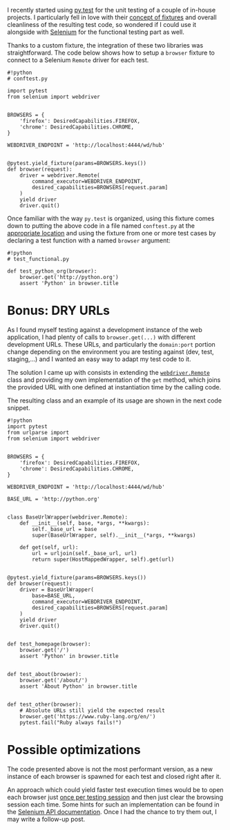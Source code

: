 <!-- 
.. title: Combining py.test and Selenium
.. slug: combining-pytest-and-selenium
.. date: 2014/05/08 21:13:56
.. tags: selenium, py.test, testing
.. link: 
.. description: 
.. type: text
-->


I recently started using [py.test](http://pytest.org/) for the unit testing of
a couple of in-house projects. I particularly fell in love with their [concept
of fixtures](http://pytest.org/latest/fixture.html) and overall cleanliness of
the resulting test code, so wondered if I could use it alongside with
[Selenium](http://docs.seleniumhq.org/) for the functional testing part as
well.

Thanks to a custom fixture, the integration of these two libraries was
straightforward. The code below shows how to setup a `browser` fixture to
connect to a Selenium `Remote` driver for each test.

    #!python
    # conftest.py

    import pytest
    from selenium import webdriver


    BROWSERS = {
        'firefox': DesiredCapabilities.FIREFOX,
        'chrome': DesiredCapabilities.CHROME,
    }

    WEBDRIVER_ENDPOINT = 'http://localhost:4444/wd/hub'


    @pytest.yield_fixture(params=BROWSERS.keys())
    def browser(request):
        driver = webdriver.Remote(
            command_executor=WEBDRIVER_ENDPOINT,
            desired_capabilities=BROWSERS[request.param]
        )
        yield driver
        driver.quit()

Once familiar with the way `py.test` is organized, using this fixture comes
down to putting the above code in a file named `conftest.py` at the
[appropriate location](http://pytest.org/latest/plugins.html#conftest-py-local-per-directory-plugins)
and using the fixture from one or more test cases by declaring a test
function with a named `browser` argument:

    #!python
    # test_functional.py

    def test_python_org(browser):
        browser.get('http://python.org')
        assert 'Python' in browser.title


Bonus: DRY URLs
===============

As I found myself testing against a development instance of the web
application, I had plenty of calls to `browser.get(...)` with different
development URLs. These URLs, and particularly the `domain:port` portion change
depending on the environment you are testing against (dev, test, staging,...)
and I wanted an easy way to adapt my test code to it.

The solution I came up with consists in extending the [`webdriver.Remote`](http://selenium.googlecode.com/git/docs/api/py/webdriver_remote/selenium.webdriver.remote.webdriver.html#module-selenium.webdriver.remote.webdriver) class
and providing my own implementation of the `get` method, which joins the
provided URL with one defined at instantiation time by the calling code.

The resulting class and an example of its usage are shown in the next code
snippet.

    #!python
    import pytest
    from urlparse import
    from selenium import webdriver


    BROWSERS = {
        'firefox': DesiredCapabilities.FIREFOX,
        'chrome': DesiredCapabilities.CHROME,
    }

    WEBDRIVER_ENDPOINT = 'http://localhost:4444/wd/hub'

    BASE_URL = 'http://python.org'


    class BaseUrlWrapper(webdriver.Remote):
        def __init__(self, base, *args, **kwargs):
            self._base_url = base
            super(BaseUrlWrapper, self).__init__(*args, **kwargs)

        def get(self, url):
            url = urljoin(self._base_url, url)
            return super(HostMappedWrapper, self).get(url)


    @pytest.yield_fixture(params=BROWSERS.keys())
    def browser(request):
        driver = BaseUrlWrapper(
            base=BASE_URL,
            command_executor=WEBDRIVER_ENDPOINT,
            desired_capabilities=BROWSERS[request.param]
        )
        yield driver
        driver.quit()


    def test_homepage(browser):
        browser.get('/')
        assert 'Python' in browser.title


    def test_about(browser):
        browser.get('/about/')
        assert 'About Python' in browser.title


    def test_other(browser):
        # Absolute URLs still yield the expected result
        browser.get('https://www.ruby-lang.org/en/')
        pytest.fail("Ruby always fails!")


Possible optimizations
======================

The code presented above is not the most performant version, as a new instance
of each browser is spawned for each test and closed right after it.

An approach which could yield faster test execution times would be to open
each browser just [once per testing session](http://pytest.org/latest/example/simple.html?highlight=scope#package-directory-level-fixtures-setups)
and then just clear the browsing session each time. Some hints for such an
implementation can be found in the [Selenium API documentation](http://selenium.googlecode.com/git/docs/api/py/webdriver_remote/selenium.webdriver.remote.webdriver.html#selenium.webdriver.remote.webdriver.WebDriver.start_session).
Once I had the chance to try them out, I may write a follow-up post.
